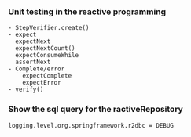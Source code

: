 ### Unit testing in the reactive programming 

    - StepVerifier.create()
    - expect
      expectNext
      expectNextCount()
      expectConsumeWhile
      assertNext
    - Complete/error
        expectComplete
        expectError
    - verify()

### Show the sql query for the ractiveRepository 
    logging.level.org.springframework.r2dbc = DEBUG 

